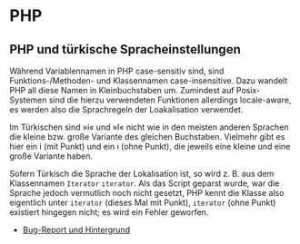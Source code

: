 # PHP

## PHP und türkische Spracheinstellungen

Während Variablennamen in PHP case-sensitiv sind, sind Funktions-/Methoden- und Klassennamen case-insensitive. Dazu wandelt PHP all diese Namen in Kleinbuchstaben um. Zumindest auf Posix-Systemen sind die hierzu verwendeten Funktionen allerdings locale-aware, es werden also die Sprachregeln der Loakalisation verwendet.

Im Türkischen sind »i« und »I« nicht wie in den meisten anderen Sprachen die kleine bzw. große Variante des gleichen Buchstaben. Vielmehr gibt es hier ein i (mit Punkt) und ein ı (ohne Punkt), die jeweils eine kleine und eine große Variante haben.

Sofern Türkisch die Sprache der Lokalisation ist, so wird z. B. aus dem Klassennamen `Iterator` `ıterator`. Als das Script geparst wurde, war die Sprache jedoch vermutlich noch nicht gesetzt, PHP kennt die Klasse also eigentlich unter `iterator` (dieses Mal mit Punkt), `ıterator` (ohne Punkt) existiert hingegen nicht; es wird ein Fehler geworfen.

* [Bug-Report und Hintergrund](https://bugs.php.net/bug.php?id=18556#1316116767)
